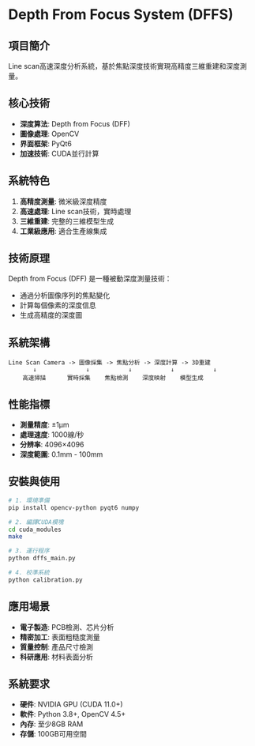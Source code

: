 # Depth From Focus System (DFFS)

## 項目簡介
Line scan高速深度分析系統，基於焦點深度技術實現高精度三維重建和深度測量。

## 核心技術
- **深度算法**: Depth from Focus (DFF)
- **圖像處理**: OpenCV
- **界面框架**: PyQt6
- **加速技術**: CUDA並行計算

## 系統特色
1. **高精度測量**: 微米級深度精度
2. **高速處理**: Line scan技術，實時處理
3. **三維重建**: 完整的三維模型生成
4. **工業級應用**: 適合生產線集成

## 技術原理
Depth from Focus (DFF) 是一種被動深度測量技術：
- 通過分析圖像序列的焦點變化
- 計算每個像素的深度信息
- 生成高精度的深度圖

## 系統架構
```
Line Scan Camera -> 圖像採集 -> 焦點分析 -> 深度計算 -> 3D重建
       ↓              ↓           ↓           ↓           ↓
    高速掃描      實時採集    焦點檢測    深度映射    模型生成
```

## 性能指標
- **測量精度**: ±1μm
- **處理速度**: 1000線/秒
- **分辨率**: 4096×4096
- **深度範圍**: 0.1mm - 100mm

## 安裝與使用
```bash
# 1. 環境準備
pip install opencv-python pyqt6 numpy

# 2. 編譯CUDA模塊
cd cuda_modules
make

# 3. 運行程序
python dffs_main.py

# 4. 校準系統
python calibration.py
```

## 應用場景
- **電子製造**: PCB檢測、芯片分析
- **精密加工**: 表面粗糙度測量
- **質量控制**: 產品尺寸檢測
- **科研應用**: 材料表面分析

## 系統要求
- **硬件**: NVIDIA GPU (CUDA 11.0+)
- **軟件**: Python 3.8+, OpenCV 4.5+
- **內存**: 至少8GB RAM
- **存儲**: 100GB可用空間
